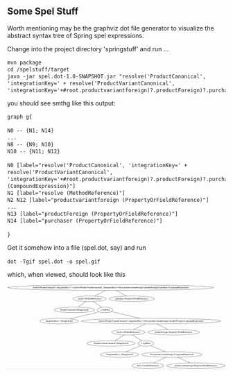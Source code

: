 ## Some Spel Stuff

Worth mentioning may be the graphviz dot file generator to visualize the abstract syntax tree of Spring spel expressions. 

Change into the project directory 'springstuff' and run ...

```
mvn package
cd /spelstuff/target 
java -jar spel.dot-1.0-SNAPSHOT.jar "resolve('ProductCanonical', 'integrationKey=' + resolve('ProductVariantCanonical', 'integrationKey='+#root.productvariantforeign)?.productForeign)?.purchaser"
```
you should see smthg like this output:

```
graph g{

N0 -- {N1; N14}
...
N8 -- {N9; N10}
N10 -- {N11; N12}

N0 [label="resolve('ProductCanonical', 'integrationKey=' + resolve('ProductVariantCanonical', 'integrationKey='+#root.productvariantforeign)?.productForeign)?.purchaser (CompoundExpression)"]
N1 [label="resolve (MethodReference)"]
N2 N12 [label="productvariantforeign (PropertyOrFieldReference)"]
...
N13 [label="productForeign (PropertyOrFieldReference)"]
N14 [label="purchaser (PropertyOrFieldReference)"]

}
```

Get it somehow into a file (spel.dot, say) and run

`dot -Tgif spel.dot -o spel.gif`

which, when viewed, should look like this

![](spel.gif "")
